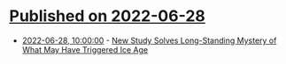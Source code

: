 # [Published on 2022-06-28](index.md)

* [2022-06-28, 10:00:00](https://science.slashdot.org/story/22/06/28/0440217/new-study-solves-long-standing-mystery-of-what-may-have-triggered-ice-age?utm_source=rss1.0mainlinkanon&utm_medium=feed) - [New Study Solves Long-Standing Mystery of What May Have Triggered Ice Age](https://science.slashdot.org/story/22/06/28/0440217/new-study-solves-long-standing-mystery-of-what-may-have-triggered-ice-age?utm_source=rss1.0mainlinkanon&utm_medium=feed)
